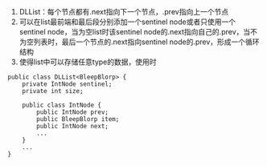 1. DLList：每个节点都有.next指向下一个节点，.prev指向上一个节点
2. 可以在list最前端和最后段分别添加一个sentinel node或者只使用一个sentinel node，当为空list时该sentinel node的.next指向自己的.prev，当不为空列表时，最后一个节点的.next指向sentinel node的.prev，形成一个循环结构
3. 使得list中可以存储任意type的数据，使用时
```
public class DLList<BleepBlorp> {
    private IntNode sentinel;
    private int size;

    public class IntNode {
        public IntNode prev;
        public BleepBlorp item;
        public IntNode next;
        ...
    }
    ...
}
```
<!--stackedit_data:
eyJoaXN0b3J5IjpbMTEyMzk0NzQzMl19
-->